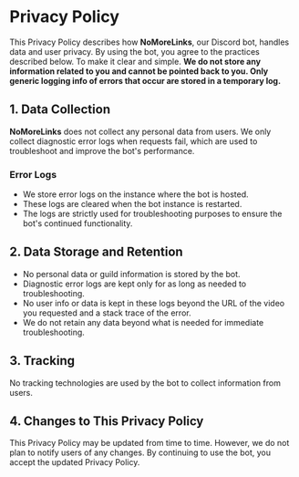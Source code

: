 # Privacy Policy

This Privacy Policy describes how **NoMoreLinks**, our Discord bot, handles data and user privacy. By using the bot, you agree to the practices described below. To make it clear and simple. **We do not store any information related to you and cannot be pointed back to you. Only generic logging info of errors that occur are stored in a temporary log.**

## 1. Data Collection

**NoMoreLinks** does not collect any personal data from users. We only collect diagnostic error logs when requests fail, which are used to troubleshoot and improve the bot's performance.

### Error Logs
- We store error logs on the instance where the bot is hosted.
- These logs are cleared when the bot instance is restarted.
- The logs are strictly used for troubleshooting purposes to ensure the bot's continued functionality.

## 2. Data Storage and Retention

- No personal data or guild information is stored by the bot.
- Diagnostic error logs are kept only for as long as needed to troubleshooting.
- No user info or data is kept in these logs beyond the URL of the video you requested and a stack trace of the error.
- We do not retain any data beyond what is needed for immediate troubleshooting.

## 3. Tracking

No tracking technologies are used by the bot to collect information from users.

## 4. Changes to This Privacy Policy

This Privacy Policy may be updated from time to time. However, we do not plan to notify users of any changes. By continuing to use the bot, you accept the updated Privacy Policy.
